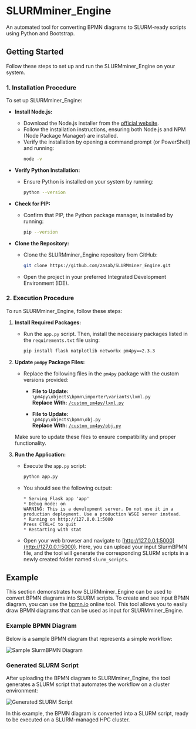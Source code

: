 # SLURMminer_Engine

An automated tool for converting BPMN diagrams to SLURM-ready scripts using Python and Bootstrap.

## Getting Started

Follow these steps to set up and run the SLURMminer_Engine on your system.

### 1. Installation Procedure

To set up SLURMminer_Engine:

- **Install Node.js:**
    - Download the Node.js installer from the [official website](https://nodejs.org/en/download/).
    - Follow the installation instructions, ensuring both Node.js and NPM (Node Package Manager) are installed.
    - Verify the installation by opening a command prompt (or PowerShell) and running:
      ```bash
      node -v
      ```

- **Verify Python Installation:**
    - Ensure Python is installed on your system by running:
      ```bash
      python --version
      ```

- **Check for PIP:**
    - Confirm that PIP, the Python package manager, is installed by running:
      ```bash
      pip --version
      ```

- **Clone the Repository:**
    - Clone the SLURMminer_Engine repository from GitHub:
      ```bash
      git clone https://github.com/zasab/SLURMminer_Engine.git
      ```
    - Open the project in your preferred Integrated Development Environment (IDE).

### 2. Execution Procedure

To run SLURMminer_Engine, follow these steps:

1. **Install Required Packages:**
    - Run the `app.py` script. Then, install the necessary packages listed in the `requirements.txt` file using:
      ```bash
      pip install flask matplotlib networkx pm4py==2.3.3
      ```

2. **Update `pm4py` Package Files:**
    - Replace the following files in the `pm4py` package with the custom versions provided:
        - **File to Update:**  
          `\pm4py\objects\bpmn\importer\variants\lxml.py`  
          **Replace With:**
          [`/custom_pm4py/lxml.py`](./custom_pm4py/lxml.py)

        - **File to Update:**  
          `\pm4py\objects\bpmn\obj.py`  
          **Replace With:**
          [`/custom_pm4py/obj.py`](./custom_pm4py/obj.py)

   Make sure to update these files to ensure compatibility and proper functionality.

3. **Run the Application:**
    - Execute the `app.py` script:
      ```bash
      python app.py
      ```
    - You should see the following output:
      ```plaintext
      * Serving Flask app 'app'
      * Debug mode: on
      WARNING: This is a development server. Do not use it in a production deployment. Use a production WSGI server instead.
      * Running on http://127.0.0.1:5000
      Press CTRL+C to quit
      * Restarting with stat
      ```

    - Open your web browser and navigate to [http://127.0.0.1:5000](http://127.0.0.1:5000). Here, you can upload your input SlurmBPMN file, and the tool will generate the corresponding SLURM scripts in a newly created folder named `slurm_scripts`.


## Example

This section demonstrates how SLURMminer_Engine can be used to convert BPMN diagrams into SLURM scripts. To create and see input BPMN diagram, you can use the [bpmn.io](https://demo.bpmn.io/new) online tool. This tool allows you to easily draw BPMN diagrams that can be used as input for SLURMminer_Engine.

### Example BPMN Diagram

Below is a sample BPMN diagram that represents a simple workflow:

![Sample SlurmBPMN Diagram](slurm_bpmn_example.bpmn)

### Generated SLURM Script

After uploading the BPMN diagram to SLURMminer_Engine, the tool generates a SLURM script that automates the workflow on a cluster environment:

![Generated SLURM Script](path/to/your/image2.png)

In this example, the BPMN diagram is converted into a SLURM script, ready to be executed on a SLURM-managed HPC cluster.

